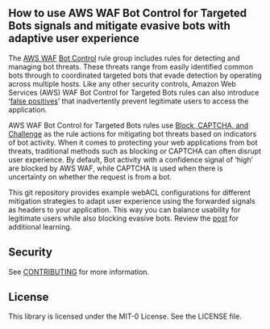 ## How to use AWS WAF Bot Control for Targeted Bots signals and mitigate evasive bots with adaptive user experience

The [AWS WAF](https://aws.amazon.com/waf/) [Bot Control](https://aws.amazon.com/waf/features/bot-control/) rule group includes rules for detecting and managing bot threats. These threats range from easily identified common bots through to coordinated targeted bots that evade detection by operating across multiple hosts. Like any other security controls, Amazon Web Services (AWS) WAF Bot Control for Targeted Bots rules can also introduce ‘[false positives](https://aws.amazon.com/developer/application-security-performance/articles/managing-waf-false-positives-in-aws-waf/)’ that inadvertently prevent legitimate users to access the application. 

AWS WAF Bot Control for Targeted Bots rules use [Block, CAPTCHA, and Challenge](https://aws.amazon.com/blogs/networking-and-content-delivery/protect-against-bots-with-aws-waf-challenge-and-captcha-actions/) as the rule actions for mitigating bot threats based on indicators of bot activity. When it comes to protecting your web applications from bot threats, traditional methods such as blocking or CAPTCHA can often disrupt user experience. By default, Bot activity with a confidence signal of ‘high’ are blocked by AWS WAF, while CAPTCHA is used when there is uncertainty on whether the request is from a bot.

This git repository provides example webACL configurations for different mitigation strategies to adapt user experience using the forwarded signals as headers to your application. This way you can balance usability for legitimate users while also blocking evasive bots. Review the [post](https://aws.amazon.com/blogs/networking-and-content-delivery/how-to-use-aws-waf-bot-control-for-targeted-bots-signals-and-mitigate-evasive-bots-with-adaptive-user-experience/) for additional learning.

## Security

See [CONTRIBUTING](CONTRIBUTING.md#security-issue-notifications) for more information.

## License

This library is licensed under the MIT-0 License. See the LICENSE file.

